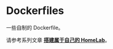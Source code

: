 # Dockerfiles

一些自制的 Dockerfile。

请参考系列文章 [**搭建属于自己的 HomeLab**](https://wiki-power.com/%E6%90%AD%E5%BB%BA%E5%B1%9E%E4%BA%8E%E8%87%AA%E5%B7%B1%E7%9A%84HomeLab/)。
